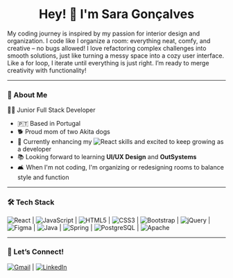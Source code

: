 <h1 align="center">
  <strong>Hey! 👋 I'm Sara Gonçalves</strong>
</h1>

My coding journey is inspired by my passion for interior design and organization. I code like I organize a room: everything neat, comfy, and creative – no bugs allowed! I love refactoring complex challenges into smooth solutions, just like turning a messy space into a cozy user interface. Like a for loop, I iterate until everything is just right. I’m ready to merge creativity with functionality!  

---

### 🌟 About Me  

👩‍💻 Junior Full Stack Developer

- 🇵🇹 Based in Portugal 
- 🐕 Proud mom of two Akita dogs 
- 🌱 Currently enhancing my ![React](https://img.shields.io/badge/-React-61DAFB?logo=react&logoColor=white&style=flat) skills and excited to keep growing as a developer 
- 📚 Looking forward to learning **UI/UX Design** and **OutSystems**
- 🛋️ When I'm not coding, I'm organizing or redesigning rooms to balance style and function

---

### 🛠 Tech Stack  

![React](https://img.shields.io/badge/-React-61DAFB?logo=react&logoColor=white&style=flat) | 
![JavaScript](https://img.shields.io/badge/-JavaScript-F7DF1E?logo=javascript&logoColor=black&style=flat) | 
![HTML5](https://img.shields.io/badge/-HTML5-E34F26?logo=html5&logoColor=white&style=flat) | 
![CSS3](https://img.shields.io/badge/-CSS3-1572B6?logo=css3&logoColor=white&style=flat) | 
![Bootstrap](https://img.shields.io/badge/-Bootstrap-563D7C?logo=bootstrap&logoColor=white&style=flat) | 
![jQuery](https://img.shields.io/badge/-jQuery-0769AD?logo=jquery&logoColor=white&style=flat) | 
![Figma](https://img.shields.io/badge/-Figma-F24E1E?logo=figma&logoColor=white&style=flat) | 
![Java](https://img.shields.io/badge/-Java-007396?style=flat&logo=coffeescript&logoColor=white) | 
![Spring](https://img.shields.io/badge/-Spring-6DB33F?logo=spring&logoColor=white&style=flat) | 
![PostgreSQL](https://img.shields.io/badge/-PostgreSQL-336791?logo=postgresql&logoColor=white&style=flat) | 
![Apache](https://img.shields.io/badge/-Apache-D22128?logo=apache&logoColor=white&style=flat)

---

### 🤝 Let’s Connect!  

[![Gmail](https://img.shields.io/badge/-Gmail-D14836?logo=gmail&logoColor=white&style=flat)](mailto:sara.goncalves.pro@gmail.com) | 
[![LinkedIn](https://img.shields.io/badge/-LinkedIn-0077B5?logo=linkedin&logoColor=white&style=flat)](https://www.linkedin.com/in/saragoncalvesdev/) 


